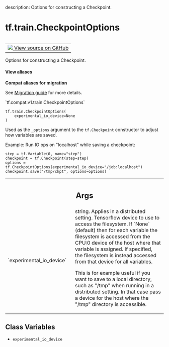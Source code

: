 description: Options for constructing a Checkpoint.

<div itemscope itemtype="http://developers.google.com/ReferenceObject">
<meta itemprop="name" content="tf.train.CheckpointOptions" />
<meta itemprop="path" content="Stable" />
<meta itemprop="property" content="__init__"/>
<meta itemprop="property" content="experimental_io_device"/>
</div>

# tf.train.CheckpointOptions

<!-- Insert buttons and diff -->

<table class="tfo-notebook-buttons tfo-api nocontent" align="left">
<td>
  <a target="_blank" href="https://github.com/tensorflow/tensorflow/blob/r2.3/tensorflow/python/training/saving/checkpoint_options.py#L25-L58">
    <img src="https://www.tensorflow.org/images/GitHub-Mark-32px.png" />
    View source on GitHub
  </a>
</td>
</table>



Options for constructing a Checkpoint.

<section class="expandable">
  <h4 class="showalways">View aliases</h4>
  <p>
<b>Compat aliases for migration</b>
<p>See
<a href="https://www.tensorflow.org/guide/migrate">Migration guide</a> for
more details.</p>
<p>`tf.compat.v1.train.CheckpointOptions`</p>
</p>
</section>

<pre class="devsite-click-to-copy prettyprint lang-py tfo-signature-link">
<code>tf.train.CheckpointOptions(
    experimental_io_device=None
)
</code></pre>



<!-- Placeholder for "Used in" -->

Used as the `_options` argument to the `tf.Checkpoint` constructor to adjust
how variables are saved.

Example: Run IO ops on "localhost" while saving a checkpoint:

```
step = tf.Variable(0, name="step")
checkpoint = tf.Checkpoint(step=step)
options = tf.CheckpointOptions(experimental_io_device="/job:localhost")
checkpoint.save("/tmp/ckpt", options=options)
```

<!-- Tabular view -->
 <table class="responsive fixed orange">
<colgroup><col width="214px"><col></colgroup>
<tr><th colspan="2"><h2 class="add-link">Args</h2></th></tr>

<tr>
<td>
`experimental_io_device`
</td>
<td>
string. Applies in a distributed setting.
Tensorflow device to use to access the filesystem. If `None` (default)
then for each variable the filesystem is accessed from the CPU:0 device
of the host where that variable is assigned. If specified, the
filesystem is instead accessed from that device for all variables.

This is for example useful if you want to save to a local directory,
such as "/tmp" when running in a distributed setting. In that case pass
a device for the host where the "/tmp" directory is accessible.
</td>
</tr>
</table>



## Class Variables

* `experimental_io_device` <a id="experimental_io_device"></a>
